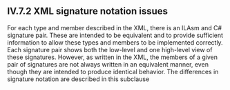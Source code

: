 ## IV.7.2 XML signature notation issues

For each type and member described in the XML, there is an ILAsm and C# signature pair. These are intended to be equivalent and to provide sufficient information to allow these types and members to be implemented correctly. Each signature pair shows both the low-level and one high-level view of these signatures. However, as written in the XML, the members of a given pair of signatures are not always written in an equivalent manner, even though they are intended to produce identical behavior. The differences in signature notation are described in this subclause
